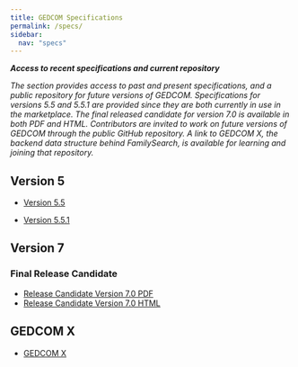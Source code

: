 ```yaml
---
title: GEDCOM Specifications
permalink: /specs/
sidebar:
  nav: "specs"
---
```

***Access to recent specifications and current repository***

*The section provides access to past and present specifications, and a public repository for future versions of GEDCOM. Specifications for versions 5.5 and 5.5.1 are provided since they are both currently in use in the marketplace.  The final released candidate for version 7.0 is available in both PDF and HTML. Contributors are invited to work on future versions of GEDCOM through the public GitHub repository. A link to GEDCOM X, the backend data structure behind FamilySearch, is available for learning and joining that repository.*

## Version 5

- [Version 5.5](/specifications/ged55.pdf)


- [Version 5.5.1](/specifications/ged551.pdf)

## Version 7

### Final Release Candidate

<!-- - Release Candidate Version 7.0 PDF (coming soon) -->
<!-- - Release Candidate Version 7.0 HTML (coming soon) -->
- [Release Candidate Version 7.0 PDF](/specifications/GEDCOM7rc.pdf) 
- [Release Candidate Version 7.0 HTML](/specifications/GEDCOM7rc.html)

## GEDCOM X

- [GEDCOM X](http://gedcomx.org)


